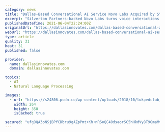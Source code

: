 ```yaml
---
category: news
title: "Dallas-Based Conversational AI Service Novo Labs Acquired by SYNQ3 Restaurant Services"
excerpt: "Silverton Partners-backed Novo Labs turns voice interactions into digital transactions. But it's more than a chatbot, says Co-Founder and CEO Clinton Coleman. The startup's proprietary natural language processing stack handles the “real-world conditions” of how people talk."
publishedDateTime: 2021-06-04T22:24:00Z
originalUrl: "https://dallasinnovates.com/dallas-based-conversational-ai-service-novo-labs-acquired-by-synq3-restaurant-services/"
webUrl: "https://dallasinnovates.com/dallas-based-conversational-ai-service-novo-labs-acquired-by-synq3-restaurant-services/"
type: article
quality: 31
heat: 31
published: false

provider:
  name: dallasinnovates.com
  domain: dallasinnovates.com

topics:
  - AI
  - Natural Language Processing

images:
  - url: "https://s24806.pcdn.co/wp-content/uploads/2018/10/lukpedclub_istockphoto_weekly-calendar-811171674_1027x1027-264x350.jpg"
    width: 264
    height: 350
    isCached: true

secured: "ufgOQA3oNSjBPfCDbru9gAZpPmt+Kh+nRSoQC40dsaorSC5hHkdVy8T9OmaMvJl4WYfzpsZr0pfLVKhHQxF1PmG/+PDTluQ9Ry+tKfQQApg+5KOt0xeJCR2ABc4VwEfysDBwo0f/+OFZS2AKweT/uXkNyX1aGUmlGOVZKOesRBXXSLiQTg7MJOx2gFg6mElxn3VQ8T/h1LOxb11ldhN9X7LPQ70taYpbA9165UtVKlvaN0AHbdCo7FD0H1rj6+bHrZM9YlD+SoDcgh8ZM62F3ZjEdCDrEMQZSJ4VFEhFaCcnYlA02yH0Pc0rusYC0uB04oWqApFEoEfucaeCO99Hgaue0iDbxlWoGfamKJo/nIA=;si9zFHIxgefwa4puM6zOUw=="
---
```


